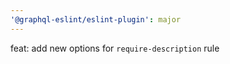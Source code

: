 ```yaml
---
'@graphql-eslint/eslint-plugin': major
---
```


feat: add new options for `require-description` rule
